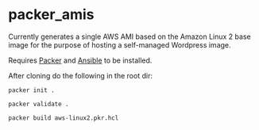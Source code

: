 # packer_amis
Currently generates a single AWS AMI based on the Amazon Linux 2 base image for the purpose of hosting a self-managed Wordpress image.

Requires [Packer](https://www.packer.io/) and [Ansible](https://docs.ansible.com/ansible/latest/installation_guide/intro_installation.html) to be installed.

After cloning do the following in the root dir:

`packer init .`

`packer validate .`

`packer build aws-linux2.pkr.hcl`

